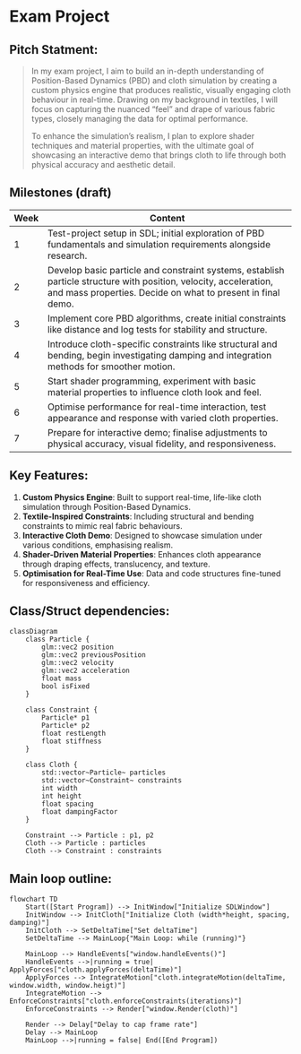 # Exam Project

## Pitch Statment:
> In my exam project, I aim to build an in-depth understanding of Position-Based Dynamics (PBD) and cloth simulation by creating a custom physics engine that produces realistic, visually engaging cloth behaviour in real-time. Drawing on my background in textiles, I will focus on capturing the nuanced “feel” and drape of various fabric types, closely managing the data for optimal performance.
> 
> To enhance the simulation’s realism, I plan to explore shader techniques and material properties, with the ultimate goal of showcasing an interactive demo that brings cloth to life through both physical accuracy and aesthetic detail.


## Milestones (draft)
| Week | Content                                                       |
|--------|--------------------------------------------------------------|
| 1 | Test-project setup in SDL; initial exploration of PBD fundamentals and simulation requirements alongside research. |
| 2 | Develop basic particle and constraint systems, establish particle structure with position, velocity, acceleration, and mass properties. Decide on what to present in final demo. |
| 3 | Implement core PBD algorithms, create initial constraints like distance and log tests for stability and structure. |
| 4 | Introduce cloth-specific constraints like structural and bending, begin investigating damping and integration methods for smoother motion. |
| 5 | Start shader programming, experiment with basic material properties to influence cloth look and feel. |
| 6 | Optimise performance for real-time interaction, test appearance and response with varied cloth properties. |
| 7 | Prepare for interactive demo; finalise adjustments to physical accuracy, visual fidelity, and responsiveness. |

## Key Features:
1. **Custom Physics Engine**: Built to support real-time, life-like cloth simulation through Position-Based Dynamics.
2. **Textile-Inspired Constraints**: Including structural and bending constraints to mimic real fabric behaviours.
3. **Interactive Cloth Demo**: Designed to showcase simulation under various conditions, emphasising realism.
4. **Shader-Driven Material Properties**: Enhances cloth appearance through draping effects, translucency, and texture.
5. **Optimisation for Real-Time Use**: Data and code structures fine-tuned for responsiveness and efficiency.


## Class/Struct dependencies:
```mermaid
classDiagram
    class Particle {
        glm::vec2 position
        glm::vec2 previousPosition
        glm::vec2 velocity
        glm::vec2 acceleration
        float mass
        bool isFixed
    }

    class Constraint {
        Particle* p1
        Particle* p2
        float restLength
        float stiffness
    }

    class Cloth {
        std::vector~Particle~ particles
        std::vector~Constraint~ constraints
        int width
        int height
        float spacing
        float dampingFactor
    }

    Constraint --> Particle : p1, p2
    Cloth --> Particle : particles
    Cloth --> Constraint : constraints
```

## Main loop outline:
```mermaid
flowchart TD
    Start([Start Program]) --> InitWindow["Initialize SDLWindow"]
    InitWindow --> InitCloth["Initialize Cloth (width*height, spacing, damping)"]
    InitCloth --> SetDeltaTime["Set deltaTime"]
    SetDeltaTime --> MainLoop{"Main Loop: while (running)"}

    MainLoop --> HandleEvents["window.handleEvents()"]
    HandleEvents -->|running = true| ApplyForces["cloth.applyForces(deltaTime)"]
    ApplyForces --> IntegrateMotion["cloth.integrateMotion(deltaTime, window.width, window.heigt)"]
    IntegrateMotion --> EnforceConstraints["cloth.enforceConstraints(iterations)"]
    EnforceConstraints --> Render["window.Render(cloth)"]

    Render --> Delay["Delay to cap frame rate"]
    Delay --> MainLoop
    MainLoop -->|running = false| End([End Program])
```







 
